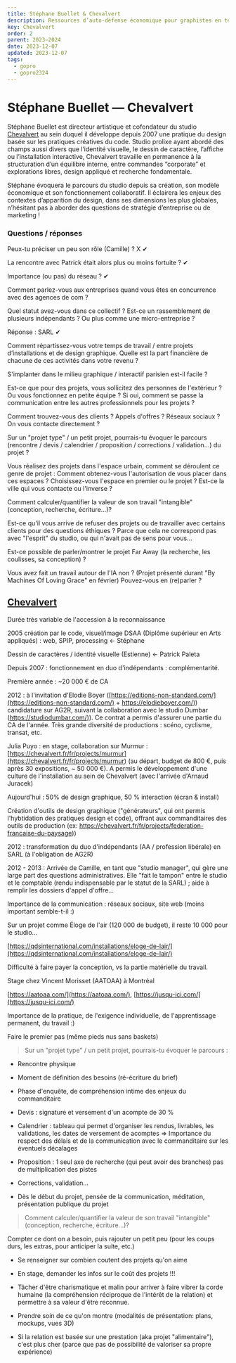 ```yaml
---
title: Stéphane Buellet & Chevalvert
description: Ressources d’auto-défense économique pour graphistes en temps de crise.
key: Chevalvert
order: 2
parent: 2023–2024
date: 2023-12-07
updated: 2023-12-07
tags:
  - gopro
  - gopro2324
---
```



# Stéphane Buellet — Chevalvert

Stéphane Buellet est directeur artistique et cofondateur du studio [Chevalvert](https://chevalvert.fr/fr) au sein duquel il développe depuis 2007 une pratique du design basée sur les pratiques créatives du code. Studio prolixe ayant abordé des champs aussi divers que l’identité visuelle, le dessin de caractère, l’affiche ou l’installation interactive, Chevalvert travaille en permanence à la structuration d’un équilibre interne, entre commandes “corporate” et explorations libres, design appliqué et recherche fondamentale. 

Stéphane évoquera le parcours du studio depuis sa création, son modèle économique et son fonctionnement collaboratif. Il éclairera les enjeux des contextes d’apparition du design, dans ses dimensions les plus globales, n’hésitant pas à aborder des questions de stratégie d’entreprise ou de marketing !

### Questions / réponses




Peux-tu préciser un peu son rôle (Camille) ? X ✔

La rencontre avec Patrick était alors plus ou moins fortuite ? ✔

Importance (ou pas) du réseau ? ✔

Comment parlez-vous aux entreprises quand vous êtes en concurrence avec des agences de com ?

Quel statut avez-vous dans ce collectif ? Est-ce un rassemblement de plusieurs indépendants ? Ou plus comme une micro-entreprise ? 

Réponse : SARL ✔ 

Comment répartissez-vous votre temps de travail / entre projets d’installations et de design graphique. Quelle est la part financière de chacune de ces activités dans votre revenu ?

S'implanter dans le milieu graphique / interactif parisien est-il facile ?

Est-ce que pour des projets, vous sollicitez des personnes de l'extérieur ? Ou vous fonctionnez en petite équipe ? Si oui, comment se passe la communication entre les autres professionnels pour les projets ?

Comment trouvez-vous des clients ? Appels d'offres ? Réseaux sociaux ? On vous contacte directement ? 

Sur un "projet type" / un petit projet, pourrais-tu évoquer le parcours (rencontre / devis / calendrier / proposition / corrections / validation…) du projet ?

Vous réalisez des projets dans l'espace urbain, comment se déroulent ce genre de projet : Comment obtenez-vous l'autorisation de vous placer dans ces espaces ? Choisissez-vous l'espace en premier ou le projet ? Est-ce la ville qui vous contacte ou l'inverse ?

Comment calculer/quantifier la valeur de son travail "intangible" (conception, recherche, écriture...)?

Est-ce qu'il vous arrive de refuser des projets ou de travailler avec certains clients pour des questions éthiques ? Parce que cela ne correspond pas avec "l'esprit" du studio, ou qui n'avait pas de sens pour vous...

Est-ce possible de parler/montrer le projet Far Away (la recherche, les coulisses, sa conception) ?

Vous avez fait un travail autour de l'IA non ? (Projet présenté durant "By Machines Of Loving Grace" en février) Pouvez-vous en (re)parler ? 



##  [Chevalvert](https://chevalvert.fr/)

Durée très variable de l'accession à la reconnaissance

2005 création par le code, visuel/image DSAA (Diplôme supérieur en Arts appliqués) : web, SPIP, processing <- Stéphane

Dessin de caractères / identité visuelle (Estienne) <- Patrick Paleta

Depuis 2007 : fonctionnement en duo d'indépendants : complémentarité.

Première année : ~20 000 € de CA

2012 : à l'invitation d'Elodie Boyer ([https://editions-non-standard.com/](https://editions-non-standard.com/) + [https://elodieboyer.com/)](https://elodieboyer.com/)) candidature sur AG2R, suivant la collaboration avec le studio Dumbar ([https://studiodumbar.com/)](https://studiodumbar.com/)). Ce contrat a permis d'assurer une partie du CA de l'année. Très grande diversité de productions : scéno, cyclisme, transat, etc.

Julia Puyo : en stage, collaboration sur Murmur : [https://chevalvert.fr/fr/projects/murmur](https://chevalvert.fr/fr/projects/murmur) (au départ, budget de 800 €, puis après 30 expositions, ~ 50 000 €). A permis le développement d'une culture de l'installation au sein de Chevalvert (avec l'arrivée d'Arnaud Juracek)

Aujourd'hui : 50% de design graphique, 50 % interaction (écran \& install)

Création d'outils de design graphique ("générateurs", qui ont permis l'hybtidation des pratiques design et code), offrant aux commanditaires des outils de production (ex: [https://chevalvert.fr/fr/projects/federation-francaise-du-paysage)](https://chevalvert.fr/fr/projects/federation-francaise-du-paysage))

2012 : transformation du duo d'indépendants (AA / profession libérale) en SARL (à l'obligation de AG2R)

2012 - 2013 : Arrivée de Camille, en tant que "studio manager", qui gère une large part des questions administratives. Elle "fait le tampon" entre le studio et le comptable (rendu indispensable par le statut de la SARL) ; aide à remplir les dossiers d'appel d'offre…

Importance de la communication : réseaux sociaux, site web (moins important semble-t-il :)

Sur un projet comme Éloge de l'air (120 000 de budget), il reste 10 000 pour le studio… 

[https://qdsinternational.com/installations/eloge-de-lair/](https://qdsinternational.com/installations/eloge-de-lair/)

Difficulté à faire payer la conception, vs la partie matérielle du travail.

Stage chez Vincent Morisset (AATOAA) à Montréal

[https://aatoaa.com/](https://aatoaa.com/), [https://jusqu-ici.com/](https://jusqu-ici.com/)

Importance de la pratique, de l'exigence individuelle, de l'apprentissage permanent, du travail :)

Faire le premier pas (même pieds nus sans baskets)

> Sur un "projet type" / un petit projet, pourrais-tu évoquer le parcours :

-    Rencontre physique

-    Moment de définition des besoins (ré-écriture du brief)

-    Phase d'enquête, de compréhension intime des enjeux du commanditaire

-    Devis : signature et versement d'un acompte de 30 %

-    Calendrier : tableau qui permet d'organiser les rendus, livrables, les validations, les dates de versement de acomptes => Importance du respect des délais et de la communication avec le commanditaire sur les éventuels décalages

-    Proposition : 1 seul axe de recherche (qui peut avoir des branches) pas de multiplication des pistes

-    Corrections, validation…

-    Dès le début du projet, pensée de la communication, méditation, présentation publique du projet

> Comment calculer/quantifier la valeur de son travail "intangible" (conception, recherche, écriture...)?

Compter ce dont on a besoin, puis rajouter un petit peu (pour les coups durs, les extras, pour anticiper la suite, etc.) 

- Se renseigner sur combien coutent des projets qu'on aime

- En stage, demander les infos sur le coût des projets !!!

- Tâcher d'être charismatique et malin pour arriver à faire vibrer la corde humaine (la compréhension réciproque de l'intérêt de la relation) et permettre à sa valeur d'être reconnue.

- Prendre soin de ce qu'on montre (modalités de présentation: plans, mockups, vues 3D)

- Si la relation est basée sur une prestation (aka projet "alimentaire"), c'est plus cher (parce que pas de possibilité de valoriser sa propre expérience)




